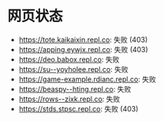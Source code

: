 # 网页状态
- https://tote.kaikaixin.repl.co: 失败 (403)
- https://apping.eywjx.repl.co: 失败 (403)
- https://deo.babox.repl.co: 失败
- https://su--yoyholee.repl.co: 失败
- https://game-example.rdianc.repl.co: 失败
- https://beaspy--hting.repl.co: 失败
- https://rows--zixk.repl.co: 失败
- https://stds.stpsc.repl.co: 失败 (403)
